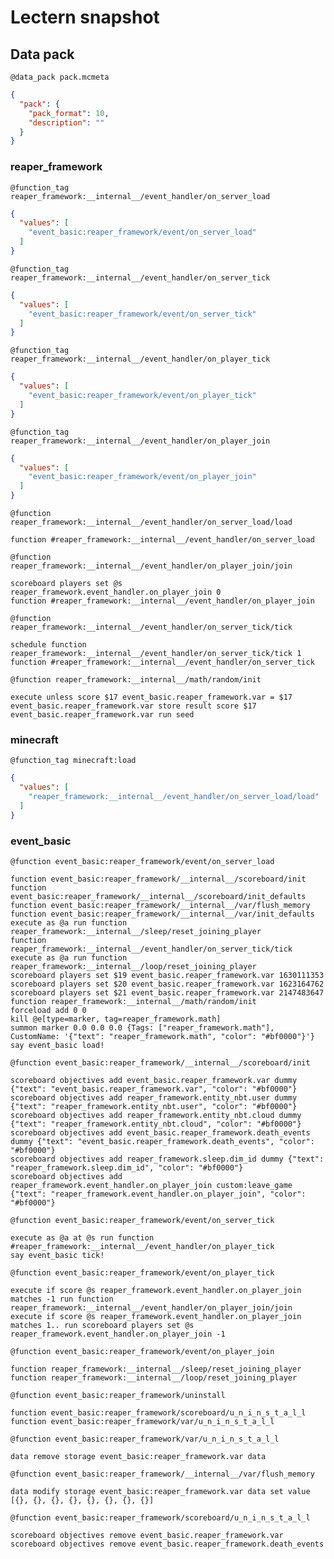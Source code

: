 # Lectern snapshot

## Data pack

`@data_pack pack.mcmeta`

```json
{
  "pack": {
    "pack_format": 10,
    "description": ""
  }
}
```

### reaper_framework

`@function_tag reaper_framework:__internal__/event_handler/on_server_load`

```json
{
  "values": [
    "event_basic:reaper_framework/event/on_server_load"
  ]
}
```

`@function_tag reaper_framework:__internal__/event_handler/on_server_tick`

```json
{
  "values": [
    "event_basic:reaper_framework/event/on_server_tick"
  ]
}
```

`@function_tag reaper_framework:__internal__/event_handler/on_player_tick`

```json
{
  "values": [
    "event_basic:reaper_framework/event/on_player_tick"
  ]
}
```

`@function_tag reaper_framework:__internal__/event_handler/on_player_join`

```json
{
  "values": [
    "event_basic:reaper_framework/event/on_player_join"
  ]
}
```

`@function reaper_framework:__internal__/event_handler/on_server_load/load`

```mcfunction
function #reaper_framework:__internal__/event_handler/on_server_load
```

`@function reaper_framework:__internal__/event_handler/on_player_join/join`

```mcfunction
scoreboard players set @s reaper_framework.event_handler.on_player_join 0
function #reaper_framework:__internal__/event_handler/on_player_join
```

`@function reaper_framework:__internal__/event_handler/on_server_tick/tick`

```mcfunction
schedule function reaper_framework:__internal__/event_handler/on_server_tick/tick 1
function #reaper_framework:__internal__/event_handler/on_server_tick
```

`@function reaper_framework:__internal__/math/random/init`

```mcfunction
execute unless score $17 event_basic.reaper_framework.var = $17 event_basic.reaper_framework.var store result score $17 event_basic.reaper_framework.var run seed
```

### minecraft

`@function_tag minecraft:load`

```json
{
  "values": [
    "reaper_framework:__internal__/event_handler/on_server_load/load"
  ]
}
```

### event_basic

`@function event_basic:reaper_framework/event/on_server_load`

```mcfunction
function event_basic:reaper_framework/__internal__/scoreboard/init
function event_basic:reaper_framework/__internal__/scoreboard/init_defaults
function event_basic:reaper_framework/__internal__/var/flush_memory
function event_basic:reaper_framework/__internal__/var/init_defaults
execute as @a run function reaper_framework:__internal__/sleep/reset_joining_player
function reaper_framework:__internal__/event_handler/on_server_tick/tick
execute as @a run function reaper_framework:__internal__/loop/reset_joining_player
scoreboard players set $19 event_basic.reaper_framework.var 1630111353
scoreboard players set $20 event_basic.reaper_framework.var 1623164762
scoreboard players set $21 event_basic.reaper_framework.var 2147483647
function reaper_framework:__internal__/math/random/init
forceload add 0 0
kill @e[type=marker, tag=reaper_framework.math]
summon marker 0.0 0.0 0.0 {Tags: ["reaper_framework.math"], CustomName: '{"text": "reaper_framework.math", "color": "#bf0000"}'}
say event_basic load!
```

`@function event_basic:reaper_framework/__internal__/scoreboard/init`

```mcfunction
scoreboard objectives add event_basic.reaper_framework.var dummy {"text": "event_basic.reaper_framework.var", "color": "#bf0000"}
scoreboard objectives add reaper_framework.entity_nbt.user dummy {"text": "reaper_framework.entity_nbt.user", "color": "#bf0000"}
scoreboard objectives add reaper_framework.entity_nbt.cloud dummy {"text": "reaper_framework.entity_nbt.cloud", "color": "#bf0000"}
scoreboard objectives add event_basic.reaper_framework.death_events dummy {"text": "event_basic.reaper_framework.death_events", "color": "#bf0000"}
scoreboard objectives add reaper_framework.sleep.dim_id dummy {"text": "reaper_framework.sleep.dim_id", "color": "#bf0000"}
scoreboard objectives add reaper_framework.event_handler.on_player_join custom:leave_game {"text": "reaper_framework.event_handler.on_player_join", "color": "#bf0000"}
```

`@function event_basic:reaper_framework/event/on_server_tick`

```mcfunction
execute as @a at @s run function #reaper_framework:__internal__/event_handler/on_player_tick
say event_basic tick!
```

`@function event_basic:reaper_framework/event/on_player_tick`

```mcfunction
execute if score @s reaper_framework.event_handler.on_player_join matches -1 run function reaper_framework:__internal__/event_handler/on_player_join/join
execute if score @s reaper_framework.event_handler.on_player_join matches 1.. run scoreboard players set @s reaper_framework.event_handler.on_player_join -1
```

`@function event_basic:reaper_framework/event/on_player_join`

```mcfunction
function reaper_framework:__internal__/sleep/reset_joining_player
function reaper_framework:__internal__/loop/reset_joining_player
```

`@function event_basic:reaper_framework/uninstall`

```mcfunction
function event_basic:reaper_framework/scoreboard/u_n_i_n_s_t_a_l_l
function event_basic:reaper_framework/var/u_n_i_n_s_t_a_l_l
```

`@function event_basic:reaper_framework/var/u_n_i_n_s_t_a_l_l`

```mcfunction
data remove storage event_basic:reaper_framework.var data
```

`@function event_basic:reaper_framework/__internal__/var/flush_memory`

```mcfunction
data modify storage event_basic:reaper_framework.var data set value [{}, {}, {}, {}, {}, {}, {}, {}]
```

`@function event_basic:reaper_framework/scoreboard/u_n_i_n_s_t_a_l_l`

```mcfunction
scoreboard objectives remove event_basic.reaper_framework.var
scoreboard objectives remove event_basic.reaper_framework.death_events
```
